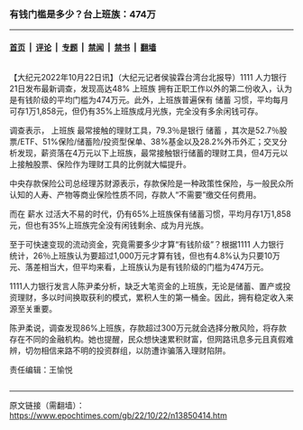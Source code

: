 ### 有钱门槛是多少？台上班族：474万

---

#### [首页](../../../..?n13850414) &nbsp;|&nbsp; [评论](../../../../../epoch-comment?n13850414) &nbsp;|&nbsp; [专题](../../../../../epoch-special?n13850414) &nbsp;|&nbsp; [禁闻](../../../../../epoch-news?n13850414) &nbsp;|&nbsp; [禁书](../../../../../books?n13850414) &nbsp;|&nbsp; [翻墙](https://github.com/gfw-breaker/nogfw/blob/master/README.md?n13850414)


<div class="column" id="artbody" itemprop="articleBody">
 <!-- article content begin -->
 <p>
  【大纪元2022年10月22日讯】（大纪元记者侯骏霖台湾台北报导）1111
  <ok href="https://www.epochtimes.com/gb/tag/%E4%BA%BA%E5%8A%9B%E9%93%B6%E8%A1%8C.html">
   人力银行
  </ok>
  21日发布最新调查，发现高达48%
  <ok href="https://www.epochtimes.com/gb/tag/%E4%B8%8A%E7%8F%AD%E6%97%8F.html">
   上班族
  </ok>
  拥有正职工作以外的第二份收入，认为是有钱阶级的平均门槛为474万元。此外，上班族普遍保有
  <ok href="https://www.epochtimes.com/gb/tag/%E5%82%A8%E8%93%84.html">
   储蓄
  </ok>
  习惯，平均每月可存1万1,858元，但仍有35%上班族成月光族，完全没有多余闲钱可存。
 </p>
 <p>
  调查表示，
  <ok href="https://www.epochtimes.com/gb/tag/%E4%B8%8A%E7%8F%AD%E6%97%8F.html">
   上班族
  </ok>
  最常接触的理财工具，79.3％是银行
  <ok href="https://www.epochtimes.com/gb/tag/%E5%82%A8%E8%93%84.html">
   储蓄
  </ok>
  ，其次是52.7％股票/ETF、51%保险/储蓄险/投资型保单、38%基金以及28.2%外币外汇；交叉分析发现，薪资落在4万元以下上班族，最常接触银行储蓄的理财工具，但4万元以上接触股票、保险作为理财工具的比例就大幅提升。
 </p>
 <p>
  中央存款保险公司总经理苏财源表示，存款保险是一种政策性保险，与一般民众所认知的人寿、产物等商业保险性质不同，存款人“不需要”缴交任何费用。
 </p>
 <p>
  而在
  <ok href="https://www.epochtimes.com/gb/tag/%E8%96%AA%E6%B0%B4.html">
   薪水
  </ok>
  过活大不易的时代，仍有65%上班族保有储蓄习惯，平均月存1万1,858元，但也有35%上班族完全没有闲钱剩余、成为月光族。
 </p>
 <p>
  至于可快速变现的流动资金，究竟需要多少才算“有钱阶级”？根据1111
  <ok href="https://www.epochtimes.com/gb/tag/%E4%BA%BA%E5%8A%9B%E9%93%B6%E8%A1%8C.html">
   人力银行
  </ok>
  统计，26％上班族认为要超过1,000万元才算有钱，但也有4.8%认为只要10万元、落差相当大，但平均来看，上班族认为是有钱阶级的门槛为474万元。
 </p>
 <p>
  1111人力银行发言人陈尹柔分析，缺乏大笔资金的上班族，无论是储蓄、置产或投资理财，多以时间换取获利的模式，累积人生的第一桶金。因此，拥有稳定收入来源至关重要。
 </p>
 <p>
  陈尹柔说，调查发现86%上班族，存款超过300万元就会选择分散风险，将存款存在不同的金融机构。她也提醒，民众想快速累积财富，但网路讯息多元且真假难辨，切勿相信来路不明的投资群组，以防遭诈骗落入理财陷阱。
 </p>
 <p>
  责任编辑：王愉悦
 </p>
 <!-- article content end -->
</div>


<img src='http://gfw-breaker.win/epoch-news/pages/ncid1349361/n13850414.md' width='0px' height='0px'/>

---

原文链接（需翻墙）：https://www.epochtimes.com/gb/22/10/22/n13850414.htm